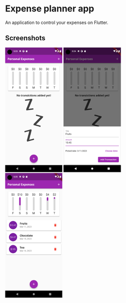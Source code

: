 # Expense planner app

An application to control your expenses on Flutter.

## Screenshots
<img src="assets/images/screens/screen1.png" height="400"></img>
<img src="assets/images/screens/screen2.png" height="400"></img>
<img src="assets/images/screens/screen3.png" height="400"></img>

